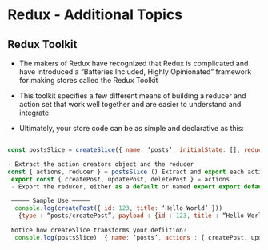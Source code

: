 # Redux - Additional Topics

## Redux Toolkit

- The makers of Redux have recognized that Redux is complicated and have introduced a “Batteries Included, Highly Opinionated” framework for making stores called the Redux Toolkit

- This toolkit specifies a few different means of building a reducer and action set that work well together and are easier to understand and integrate

- Ultimately, your store code can be as simple and declarative as this:

```javascript

const postsSlice = createSlice({ name: ‘posts’, initialState: [], reducers: { createPost(state, action) {}, updatePost(state, action) {}, deletePost(state, action) {} } })

- Extract the action creators object and the reducer
const { actions, reducer } = postsSlice () Extract and export each action creator by name)
 export const { createPost, updatePost, deletePost } = actions 
 - Export the reducer, either as a default or named export export default reducer

 ————— Sample Use ————– 
  console.log(createPost({ id: 123, title: ‘Hello World’ })) 
   {type : “posts/createPost”, payload : {id : 123, title : “Hello World”}}

 Notice how createSlice transforms your defiition?
  console.log(postsSlice)  { name: ‘posts’, actions : { createPost, updatePost, deletePost, }, reducer } 